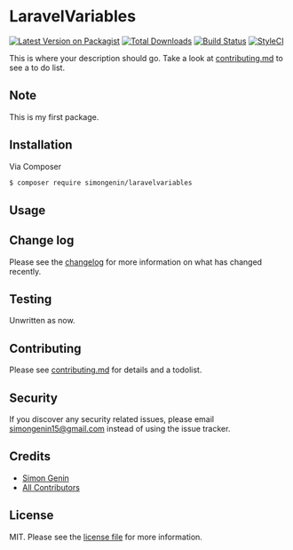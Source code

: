# LaravelVariables

[![Latest Version on Packagist][ico-version]][link-packagist]
[![Total Downloads][ico-downloads]][link-downloads]
[![Build Status][ico-travis]][link-travis]
[![StyleCI][ico-styleci]][link-styleci]

This is where your description should go. Take a look at [contributing.md](contributing.md) to see a to do list.

## Note

This is my first package.

## Installation

Via Composer

``` bash
$ composer require simongenin/laravelvariables
```

## Usage

## Change log

Please see the [changelog](changelog.md) for more information on what has changed recently.

## Testing

Unwritten as now. 

## Contributing

Please see [contributing.md](contributing.md) for details and a todolist.

## Security

If you discover any security related issues, please email simongenin15@gmail.com instead of using the issue tracker.

## Credits

- [Simon Genin][link-author]
- [All Contributors][link-contributors]

## License

MIT. Please see the [license file](license.md) for more information.

[ico-version]: https://img.shields.io/packagist/v/simongenin/laravelvariables.svg?style=flat-square
[ico-downloads]: https://img.shields.io/packagist/dt/simongenin/laravelvariables.svg?style=flat-square
[ico-travis]: https://img.shields.io/travis/simongenin/laravelvariables/master.svg?style=flat-square
[ico-styleci]: https://styleci.io/repos/12345678/shield

[link-packagist]: https://packagist.org/packages/simongenin/laravelvariables
[link-downloads]: https://packagist.org/packages/simongenin/laravelvariables
[link-travis]: https://travis-ci.org/simongenin/laravelvariables
[link-styleci]: https://styleci.io/repos/12345678
[link-author]: https://github.com/simongenin
[link-contributors]: ../../contributors]
